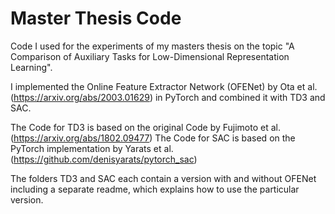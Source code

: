 # Master Thesis Code
Code I used for the experiments of my masters thesis on the topic "A Comparison of Auxiliary Tasks for Low-Dimensional Representation Learning".

I implemented the Online Feature Extractor Network (OFENet) by Ota et al. (https://arxiv.org/abs/2003.01629) in PyTorch and 
combined it with TD3 and SAC.

The Code for TD3 is based on the original Code by Fujimoto et al. (https://arxiv.org/abs/1802.09477)
The Code for SAC is based on the PyTorch implementation by Yarats et al. (https://github.com/denisyarats/pytorch_sac)

The folders TD3 and SAC each contain a version with and without OFENet including a separate readme, which explains how to use the particular version.

